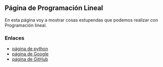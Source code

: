## Página de Programación Lineal

En esta página voy a mostrar cosas estupendas que podemos realizar con Programación lineal.

### Enlaces
- [página de python](https://www.python.org/)
- [página de Google](https://www.google.com/)
- [página de GitHub](https://github.com/nataly26)

